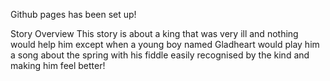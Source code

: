 Github pages has been set up!

Story Overview
This story is about a king that was very ill and nothing would help him except when a young boy named Gladheart would play him a song about the spring with his fiddle easily recognised by the kind and making him feel better!
